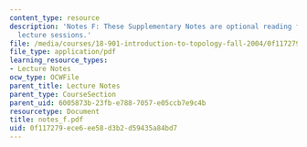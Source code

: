 ```yaml
---
content_type: resource
description: 'Notes F: These Supplementary Notes are optional reading for the corresponding
  lecture sessions.'
file: /media/courses/18-901-introduction-to-topology-fall-2004/0f117279ece6ee58d3b2d59435a84bd7_notes_f.pdf
file_type: application/pdf
learning_resource_types:
- Lecture Notes
ocw_type: OCWFile
parent_title: Lecture Notes
parent_type: CourseSection
parent_uid: 6005873b-23fb-e788-7057-e05ccb7e9c4b
resourcetype: Document
title: notes_f.pdf
uid: 0f117279-ece6-ee58-d3b2-d59435a84bd7
---
```

